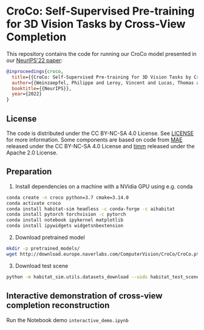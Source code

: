 # CroCo: Self-Supervised Pre-training for 3D Vision Tasks by Cross-View Completion

This repository contains the code for running our CroCo model presented in our [NeurIPS'22 paper](https://openreview.net/pdf?id=wZEfHUM5ri):

```bibtex
@inproceedings{croco,
  title={{CroCo: Self-Supervised Pre-training for 3D Vision Tasks by Cross-View Completion}},
  author={{Weinzaepfel, Philippe and Leroy, Vincent and Lucas, Thomas and Br\'egier, Romain and Cabon, Yohann and Arora, Vaibhav and Antsfeld, Leonid and Chidlovskii, Boris and Csurka, Gabriela and Revaud J\'er\^ome}},
  booktitle={{NeurIPS}},
  year={2022}
}
```

## License

The code is distributed under the CC BY-NC-SA 4.0 License. See [LICENSE](LICENSE) for more information.
Some components are based on code from [MAE](https://github.com/facebookresearch/mae) released under the CC BY-NC-SA 4.0 License and [timm](https://github.com/rwightman/pytorch-image-models) released under the Apache 2.0 License.

## Preparation

1. Install dependencies on a machine with a NVidia GPU using e.g. conda

```bash
conda create -n croco python=3.7 cmake=3.14.0
conda activate croco
conda install habitat-sim headless -c conda-forge -c aihabitat
conda install pytorch torchvision -c pytorch
conda install notebook ipykernel matplotlib
conda install ipywidgets widgetsnbextension
```

2. Download pretrained model

```bash
mkdir -p pretrained_models/
wget http://download.europe.naverlabs.com/ComputerVision/CroCo/CroCo.pth -P pretrained_models/
```

3. Download test scene

```bash
python -m habitat_sim.utils.datasets_download --uids habitat_test_scenes --data-path habitat-sim-data/
```

## Interactive demonstration of cross-view completion reconstruction

Run the Notebook demo `interactive_demo.ipynb`